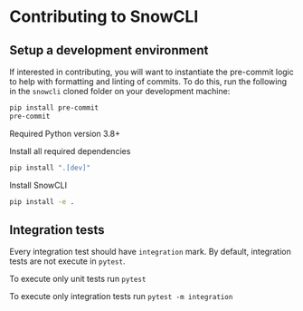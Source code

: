 # Contributing to SnowCLI


## Setup a development environment
If interested in contributing, you will want to instantiate the pre-commit logic to help with formatting and linting of commits. To do this, run the following in the `snowcli` cloned folder on your development machine:

```bash
pip install pre-commit
pre-commit
```

Required Python version 3.8+

Install all required dependencies

```bash
pip install ".[dev]"
```

Install SnowCLI

```bash
pip install -e .
```

## Integration tests

Every integration test should have `integration` mark. By default, integration tests are not execute in `pytest`.

To execute only unit tests run `pytest`

To execute only integration tests run `pytest -m integration`
